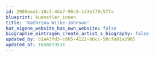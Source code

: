 ```yaml
---
id: 2906eea1-18c3-4da7-90c9-143e179c577a
blueprint: kuenstler_innen
title: 'Kathrina Wilke-Johnson'
hat_eigene_website_has_own_website: false
biographie_eintragen_create_artist_s_biography: false
updated_by: b1a43fd3-c865-4122-b6cc-50cfa81a1985
updated_at: 1658873531
---
```

